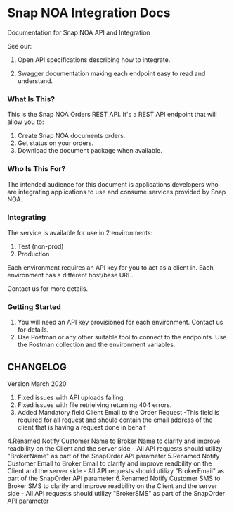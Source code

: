 # Snap NOA Integration Docs

Documentation for Snap NOA API and Integration

See our:

1. Open API specifications describing how to integrate.

2. Swagger documentation making each endpoint easy to read and understand.


### What Is This?

This is the Snap NOA Orders REST API. It's a REST API endpoint that will allow you to:

1. Create Snap NOA documents orders.
1. Get status on your orders.
1. Download the document package when available.

### Who Is This For?

The intended audience for this document is applications developers who are integrating applications to use and consume services provided by Snap NOA.

### Integrating

The service is available for use in 2 environments:

1. Test (non-prod)
2. Production

Each environment requires an API key for you to act as a client in. Each environment has a different host/base URL.

Contact us for more details.

### Getting Started

1. You will need an API key provisioned for each environment. Contact us for details.
2. Use Postman or any other suitable tool to connect to the endpoints. Use the Postman collection and the environment variables.


## CHANGELOG

Version March 2020

1. Fixed issues with API uploads failing.
2. Fixed issues with file retrieiving returning 404 errors.
3. Added Mandatory field Client Email to the Order Request 
    -This field is required for all request and should contain the email address of the client that is having a request done in behalf
   
4.Renamed Notify Customer Name to Broker Name to clarify and improve readbility on the Client and the server side
    - All API requests should utilizy "BrokerName" as part of the SnapOrder API parameter
5.Renamed Notify Customer Email to Broker Email to clarify and improve readbility on the Client and the server side
    - All API requests should utilizy "BrokerEmail" as part of the SnapOrder API parameter
6.Renamed Notify Customer SMS to Broker SMS to clarify and improve readbility on the Client and the server side
    - All API requests should utilizy "BrokerSMS" as part of the SnapOrder API parameter
